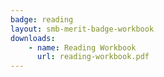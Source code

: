 ```yaml
---
badge: reading
layout: smb-merit-badge-workbook
downloads:
    - name: Reading Workbook
      url: reading-workbook.pdf
---
```

